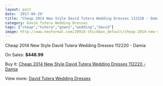 ```yaml
---
layout: post
date: '2017-04-29'
title: "Cheap 2014 New Style David Tutera Wedding Dresses 112220 - Damia"
category: David Tutera Wedding Dresses
tags: ["cheap","tutera","gowns","wedding","david"]
image: http://www.neoformal.com/20918-thickbox_default/cheap-2014-new-style-david-tutera-wedding-dresses-112220-damia.jpg
---
```

Cheap 2014 New Style David Tutera Wedding Dresses 112220 - Damia

On Sales: **$448.99**
<a href="https://www.neoformal.com/en/david-tutera-wedding-dresses-2014/6725-cheap-2014-new-style-david-tutera-wedding-dresses-112220-damia.html"><amp-img layout="responsive" width="600" height="600" src="//www.neoformal.com/20918-thickbox_default/cheap-2014-new-style-david-tutera-wedding-dresses-112220-damia.jpg" alt="Cheap 2014 New Style David Tutera Wedding Dresses 112220 - Damia 0" /></a>
<a href="https://www.neoformal.com/en/david-tutera-wedding-dresses-2014/6725-cheap-2014-new-style-david-tutera-wedding-dresses-112220-damia.html"><amp-img layout="responsive" width="600" height="600" src="//www.neoformal.com/20919-thickbox_default/cheap-2014-new-style-david-tutera-wedding-dresses-112220-damia.jpg" alt="Cheap 2014 New Style David Tutera Wedding Dresses 112220 - Damia 1" /></a>

Buy it: [Cheap 2014 New Style David Tutera Wedding Dresses 112220 - Damia](https://www.neoformal.com/en/david-tutera-wedding-dresses-2014/6725-cheap-2014-new-style-david-tutera-wedding-dresses-112220-damia.html "Cheap 2014 New Style David Tutera Wedding Dresses 112220 - Damia")

View more: [David Tutera Wedding Dresses](https://www.neoformal.com/en/97-david-tutera-wedding-dresses-2014 "David Tutera Wedding Dresses")